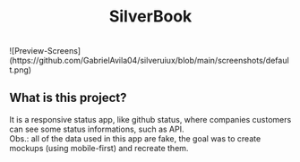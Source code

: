 <h1 align="center"> SilverBook </h1> <br>
![Preview-Screens](https://github.com/GabrielAvila04/silveruiux/blob/main/screenshots/default.png)

## What is this project?
  It is a responsive status app, like github status, where companies customers can see some status informations, such as API. 
  <br>
  Obs.: all of the data used in this app are fake, the goal was to create mockups (using mobile-first) and recreate them.